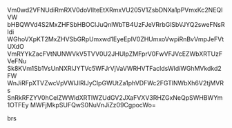 Vm0wd2VFNUdiRmRXV0doVllteEtXRmxVU205V1ZsbDNXa1pPVmxKc2NEQlVW
bHBQWVd4S2MxZHFSbHBOClJuQnlWbTB4UzFJeVRrbGlSbVJYQ2sweFNsRldi
WGhoVXpKT2MxZHVSbGRpUmxwd1EyeEplV0ZHUmxoVwpiRnBvVmpJeFVtUXdO
VmRYYkZacFVtNUNWVkV5TVV0U2JHUlpZMFprV0FwVFJVcEZWbXRTUzFVeFNu
Sk8KVm1Sb1VsUnNXRlJYTVc5WFJrVjVaVWRHVTFacldsWldiWGhMVkdkd2FW
WnJiRFpXTVZwcVpVWlJlRlJyClpGWUtZa1phVDFWc2FGTlNWbXh6V2tjMVRs
SnRkRFZYV0hCelZWWldXRTlWZUdGV2JXaFVXV3RHZGxNeQpSWHBWYm1OTFEy
MWFjMkpSUFQwS0NuVnJiZz09CgpocWo=

brs